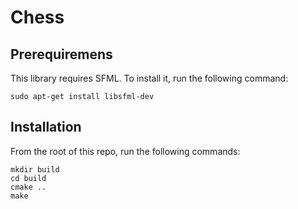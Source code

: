 # Chess

## Prerequiremens
This library requires SFML. To install it, run the following command:
```
sudo apt-get install libsfml-dev
```

## Installation
From the root of this repo, run the following commands:
```
mkdir build
cd build
cmake ..
make
```
